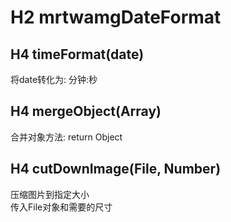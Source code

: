 # H2 mrtwamgDateFormat
## H4 timeFormat(date)
将date转化为: 分钟:秒
## H4 mergeObject(Array)
合并对象方法: return Object
## H4 cutDownImage(File, Number)
压缩图片到指定大小<br/>
传入File对象和需要的尺寸
